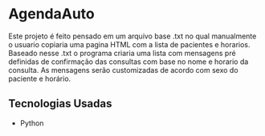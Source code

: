 # AgendaAuto

Este projeto é feito pensado em um arquivo base .txt no qual manualmente o usuario copiaria uma pagina HTML com a lista de pacientes e horarios. Baseado nesse .txt o programa criaria uma lista com mensagens pré definidas de confirmação das consultas com base no nome e horario da consulta. As mensagens serão customizadas de acordo com sexo do paciente e horário.

## Tecnologias Usadas

- Python
